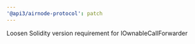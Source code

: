 ```yaml
---
'@api3/airnode-protocol': patch
---
```


Loosen Solidity version requirement for IOwnableCallForwarder
